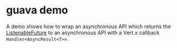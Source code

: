 # guava demo

A demo shows how to wrap an asynchronous API which returns the [ListenableFuture](https://github.com/google/guava/blob/master/guava/src/com/google/common/util/concurrent/ListenableFuture.java) to an asynchronous API with a Vert.x callback ```Handler<AsyncResult<T>>```.



